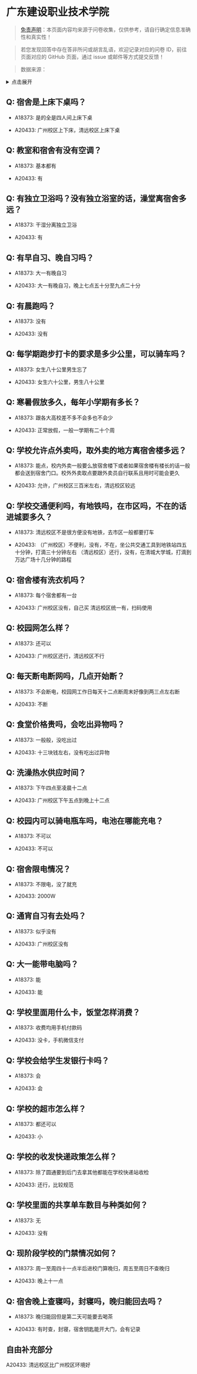 # 广东建设职业技术学院

> [免责声明](https://colleges.chat/#_3)：本页面内容均来源于问卷收集，仅供参考，请自行确定信息准确性和真实性！

> 若您发现回答中存在答非所问或胡言乱语，欢迎记录对应的问卷 ID，前往页面对应的 GitHub 页面，通过 issue 或邮件等方式提交反馈！

> 数据来源：

<details><summary>点击展开</summary>
<ul>
<li>A18373: 匿名 (2023 年 06 月)</li>
<li>A20433: 匿名 (2023 年 07 月)</li>
</ul>
</details>

## Q: 宿舍是上床下桌吗？

- A18373: 是的全是四人间上床下桌

- A20433: 广州校区上下床，清远校区上床下桌

## Q: 教室和宿舍有没有空调？

- A18373: 基本都有

- A20433: 有

## Q: 有独立卫浴吗？没有独立浴室的话，澡堂离宿舍多远？

- A18373: 干湿分离独立卫浴

- A20433: 有

## Q: 有早自习、晚自习吗？

- A18373: 大一有晚自习

- A20433: 大一有晚自习，晚上七点五十分至九点二十分

## Q: 有晨跑吗？

- A18373: 没有

- A20433: 没有

## Q: 每学期跑步打卡的要求是多少公里，可以骑车吗？

- A18373: 女生八十公里男生忘了

- A20433: 女生六十公里，男生八十公里

## Q: 寒暑假放多久，每年小学期有多长？

- A18373: 跟各大高校差不多不会多也不会少

- A20433: 正常放假，一般一学期有二十个周

## Q: 学校允许点外卖吗，取外卖的地方离宿舍楼多远？

- A18373: 能点，校内外卖一般要么放宿舍楼下或者如果宿舍楼有楼长的话一般都会送到宿舍门口。校外外卖取点要跟外卖员自行联系且用时可能会更久

- A20433: 允许，广州校区三百米左右，清远校区较远

## Q: 学校交通便利吗，有地铁吗，在市区吗，不在的话进城要多久？

- A18373: 清远校区不是很方便没有地铁，去市区一般都要打车

- A20433: （广州校区）不便利，没有，不在，坐公共交通工具到地铁站四五十分钟，打滴三十分钟左右
（清远校区）还行，没有，在清城大学城，打滴到万达广场十几分钟的路程

## Q: 宿舍楼有洗衣机吗？

- A18373: 每个宿舍都有一台

- A20433: 广州校区没有，自己买
清远校区统一有，扫码使用

## Q: 校园网怎么样？

- A18373: 还可以

- A20433: 广州校区还行，清远校区不行

## Q: 每天断电断网吗，几点开始断？

- A18373: 不会断电，校园网工作日每天十二点断周末好像到两三点左右断

- A20433: 不断

## Q: 食堂价格贵吗，会吃出异物吗？

- A18373: 一般般，没吃出过

- A20433: 十三块钱左右，没有吃出过异物

## Q: 洗澡热水供应时间？

- A18373: 下午四点至凌晨十二点

- A20433: 广州校区下午五点到晚上十二点

## Q: 校园内可以骑电瓶车吗，电池在哪能充电？

- A18373: 不可以

- A20433: 不可以

## Q: 宿舍限电情况？

- A18373: 不限电，没了就充

- A20433: 2000W

## Q: 通宵自习有去处吗？

- A18373: 似乎没有

- A20433: 广州校区没有

## Q: 大一能带电脑吗？

- A18373: 能

- A20433: 能

## Q: 学校里面用什么卡，饭堂怎样消费？

- A18373: 收费均用手机付款码

- A20433: 没卡，手机微信支付

## Q: 学校会给学生发银行卡吗？

- A18373: 会

- A20433: 会

## Q: 学校的超市怎么样？

- A18373: 都还可以

- A20433: 小

## Q: 学校的收发快递政策怎么样？

- A18373: 除了圆通要到后门去拿其他都能在学校快递站收检

- A20433: 还行，比较规范

## Q: 学校里面的共享单车数目与种类如何？

- A18373: 无

- A20433: 没有

## Q: 现阶段学校的门禁情况如何？

- A18373: 周一至周四十一点半后进校门算晚归，周五至周日不查晚归

- A20433: 晚上十一点

## Q: 宿舍晚上查寝吗，封寝吗，晚归能回去吗？

- A18373: 晚归能回但是第二天可能要去喝茶

- A20433: 有时查，封寝，宿舍钥匙能开大门，会有记录

## 自由补充部分

A20433: 清远校区比广州校区环境好